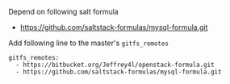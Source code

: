 Depend on following salt formula

* https://github.com/saltstack-formulas/mysql-formula.git

Add following line to the master's `gitfs_remotes`

```
gitfs_remotes:
  - https://bitbucket.org/Jeffrey4l/openstack-formula.git
  - https://github.com/saltstack-formulas/mysql-formula.git
```
